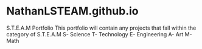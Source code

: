 # NathanLSTEAM.github.io
S.T.E.A.M Portfolio
This portfolio will contain any projects that fall within the category of S.T.E.A.M
S- Science
T- Technology 
E- Engineering 
A- Art 
M- Math
